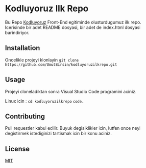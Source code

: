 # Kodluyoruz Ilk Repo
Bu Repo [Kodluyoruz](https://www.kodluyoruz.org/) Front-End egitiminde olusturdugumuz ilk repo. Icerisinde bir adet README dosyasi, bir adet de index.html dosyasi barindiriyor.

## Installation
Oncelikle projeyi klonlayin
`git clone https://github.com/UmutBirsin/kodluyoruzilkrepo.git` 

## Usage
Projeyi cloneladiktan sonra Visual Studio Code programini aciniz.

Linux icin :
```cd kodluyoruzilkrepo``` 
```code.```

## Contributing
Pull requestler kabul edilir. Buyuk degisiklikler icin, lutfen once neyi degistirmek istediginizi tartismak icin bir konu aciniz.

## License
[MIT](https://choosealicense.com/licenses/mit/) 
